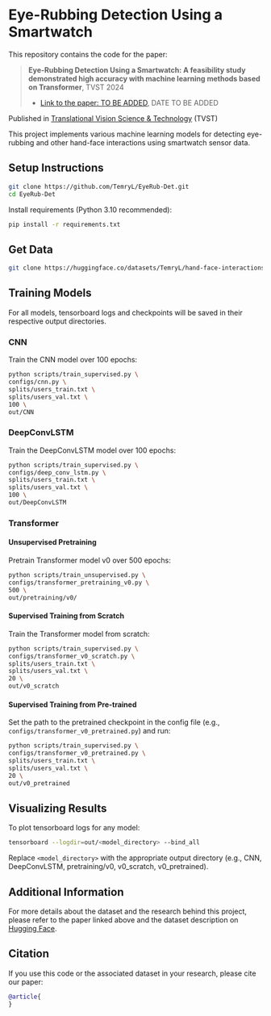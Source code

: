 # Eye-Rubbing Detection Using a Smartwatch

This repository contains the code for the paper:

> **Eye-Rubbing Detection Using a Smartwatch: A feasibility study demonstrated high accuracy with machine learning methods based on Transformer**, TVST 2024
> - [Link to the paper: TO BE ADDED](), DATE TO BE ADDED

Published in [Translational Vision Science & Technology](https://tvst.arvojournals.org/) (TVST)

This project implements various machine learning models for detecting eye-rubbing and other hand-face interactions using smartwatch sensor data.

## Setup Instructions

```bash
git clone https://github.com/TemryL/EyeRub-Det.git
cd EyeRub-Det
```

Install requirements (Python 3.10 recommended):

```bash
pip install -r requirements.txt
```

## Get Data

```bash
git clone https://huggingface.co/datasets/TemryL/hand-face-interactions data/
```

## Training Models

For all models, tensorboard logs and checkpoints will be saved in their respective output directories.

### CNN

Train the CNN model over 100 epochs:

```bash
python scripts/train_supervised.py \
configs/cnn.py \
splits/users_train.txt \
splits/users_val.txt \
100 \
out/CNN
```

### DeepConvLSTM

Train the DeepConvLSTM model over 100 epochs:

```bash
python scripts/train_supervised.py \
configs/deep_conv_lstm.py \
splits/users_train.txt \
splits/users_val.txt \
100 \
out/DeepConvLSTM
```

### Transformer

#### Unsupervised Pretraining

Pretrain Transformer model v0 over 500 epochs:

```bash
python scripts/train_unsupervised.py \
configs/transformer_pretraining_v0.py \
500 \
out/pretraining/v0/
```

#### Supervised Training from Scratch

Train the Transformer model from scratch:

```bash
python scripts/train_supervised.py \
configs/transformer_v0_scratch.py \
splits/users_train.txt \
splits/users_val.txt \
20 \
out/v0_scratch
```

#### Supervised Training from Pre-trained

Set the path to the pretrained checkpoint in the config file (e.g., `configs/transformer_v0_pretrained.py`) and run:

```bash
python scripts/train_supervised.py \
configs/transformer_v0_pretrained.py \
splits/users_train.txt \
splits/users_val.txt \
20 \
out/v0_pretrained
```

## Visualizing Results

To plot tensorboard logs for any model:

```bash
tensorboard --logdir=out/<model_directory> --bind_all
```

Replace `<model_directory>` with the appropriate output directory (e.g., CNN, DeepConvLSTM, pretraining/v0, v0_scratch, v0_pretrained).

## Additional Information

For more details about the dataset and the research behind this project, please refer to the paper linked above and the dataset description on [Hugging Face](https://huggingface.co/datasets/TemryL/hand-face-interactions).

## Citation

If you use this code or the associated dataset in your research, please cite our paper:

```bibtex
@article{
}
```
